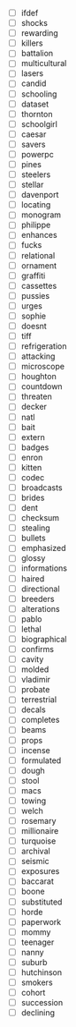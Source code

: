 - [ ] ifdef
- [ ] shocks
- [ ] rewarding
- [ ] killers
- [ ] battalion
- [ ] multicultural
- [ ] lasers
- [ ] candid
- [ ] schooling
- [ ] dataset
- [ ] thornton
- [ ] schoolgirl
- [ ] caesar
- [ ] savers
- [ ] powerpc
- [ ] pines
- [ ] steelers
- [ ] stellar
- [ ] davenport
- [ ] locating
- [ ] monogram
- [ ] philippe
- [ ] enhances
- [ ] fucks
- [ ] relational
- [ ] ornament
- [ ] graffiti
- [ ] cassettes
- [ ] pussies
- [ ] urges
- [ ] sophie
- [ ] doesnt
- [ ] tiff
- [ ] refrigeration
- [ ] attacking
- [ ] microscope
- [ ] houghton
- [ ] countdown
- [ ] threaten
- [ ] decker
- [ ] natl
- [ ] bait
- [ ] extern
- [ ] badges
- [ ] enron
- [ ] kitten
- [ ] codec
- [ ] broadcasts
- [ ] brides
- [ ] dent
- [ ] checksum
- [ ] stealing
- [ ] bullets
- [ ] emphasized
- [ ] glossy
- [ ] informations
- [ ] haired
- [ ] directional
- [ ] breeders
- [ ] alterations
- [ ] pablo
- [ ] lethal
- [ ] biographical
- [ ] confirms
- [ ] cavity
- [ ] molded
- [ ] vladimir
- [ ] probate
- [ ] terrestrial
- [ ] decals
- [ ] completes
- [ ] beams
- [ ] props
- [ ] incense
- [ ] formulated
- [ ] dough
- [ ] stool
- [ ] macs
- [ ] towing
- [ ] welch
- [ ] rosemary
- [ ] millionaire
- [ ] turquoise
- [ ] archival
- [ ] seismic
- [ ] exposures
- [ ] baccarat
- [ ] boone
- [ ] substituted
- [ ] horde
- [ ] paperwork
- [ ] mommy
- [ ] teenager
- [ ] nanny
- [ ] suburb
- [ ] hutchinson
- [ ] smokers
- [ ] cohort
- [ ] succession
- [ ] declining
